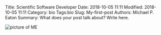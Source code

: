 Title: Scientific Software Developer
Date: 2018-10-05 11:11
Modified: 2018-10-05 11:11
Category: bio
Tags:bio 
Slug: My-first-post
Authors: Michael P. Eaton 
Summary: What does your post talk about? Write here.

![picture of ME]({filename}./images/ME.jpg)
